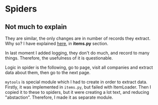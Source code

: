 # Spiders

## Not much to explain
They are similar, the only changes are in number of records they extract. Why so? I have explained 
[here](https://github.com/Amirka-Kh/first_scrapy/tree/main/comps_scraper/comps_scraper), in **items.py**
section.

In last moment I added logging, they don't do much, and record to many things. Therefore, the usefulness of 
it is questionable. 

Logic in spider is the following, go to page, visit all companies and extract data about them, then go to the
next page.

`mytools` is special module which I had to create in order to extract data. Firstly, it was implemented in
`items.py`, but failed with ItemLoader. Then I copied it to these to spiders, but it were creating 
a lot text, and reducing "abstaction". Therefore, I made it as separate module.
